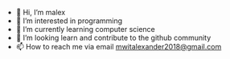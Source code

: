 - 👋 Hi, I’m malex
- 👀 I’m interested in programming
- 🌱 I’m currently learning computer science 
- 💞️ I’m looking learn and contribute to the github community
- 📫 How to reach me via email mwitalexander2018@gmail.com

<!---
mwitalexander/mwitalexander is a ✨ special ✨ repository because its `README.md` (this file) appears on your GitHub profile.
You can click the Preview link to take a look at your changes.
--->
